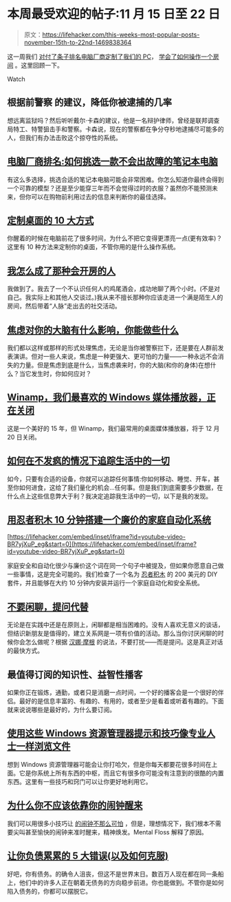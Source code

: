 # 本周最受欢迎的帖子:11 月 15 日至 22 日

> 原文：<https://lifehacker.com/this-weeks-most-popular-posts-november-15th-to-22nd-1469838364>

这一周我们 [对付了条子](https://lifehacker.com/decrease-your-chances-of-being-arrested-with-these-tips-1467462559)[排名电脑厂商](http://lifehacker.com/computer-manufacturers-ranked-how-to-pick-a-laptop-tha-1467145338)[定制了我们的 PC](http://lifehacker.com/top-10-ways-to-customize-your-desktop-1465184659)， [学会了如何操作一个房间](http://lifehacker.com/how-i-became-the-kind-of-person-who-can-work-a-room-1467569726) 。这里回顾一下。

Watch

## 根据前警察 的建议，降低你被逮捕的几率

想远离监狱吗？然后听听戴尔·卡森的建议，他是一名辩护律师，曾经是联邦调查局特工、特警狙击手和警察。卡森说，现在的警察都在争分夺秒地逮捕尽可能多的人，但我们有办法击败这个掠夺性的系统。

## [电脑厂商排名:如何挑选一款不会出故障的笔记本电脑](http://lifehacker.com/computer-manufacturers-ranked-how-to-pick-a-laptop-tha-1467145338)

有这么多选择，挑选合适的笔记本电脑可能会非常困难。你怎么知道你最终会得到一个可靠的模型？还是至少能穿三年而不会觉得过时的衣服？虽然你不能预测未来，但你可以在购物前利用过去的信息来判断你的最佳选择。

## [定制桌面的 10 大方式](http://lifehacker.com/top-10-ways-to-customize-your-desktop-1465184659)

你醒着的时候在电脑前花了很多时间，为什么不把它变得更漂亮一点(更有效率)？这里有 10 种方法来定制你的桌面，不管你用的是什么操作系统。

## [我怎么成了那种会开房的人](http://lifehacker.com/how-i-became-the-kind-of-person-who-can-work-a-room-1467569726)

我做到了。我去了一个不认识任何人的鸡尾酒会，成功地聊了两个小时。(不是对自己。我实际上和其他人交谈过。)我从来不擅长那种你应该走进一个满是陌生人的房间，然后带着“人脉”走出去的社交活动。

## [焦虑对你的大脑有什么影响，你能做些什么](http://lifehacker.com/what-anxiety-actually-does-to-you-and-what-you-can-do-a-1468128356)

我们都以这样或那样的形式处理焦虑，无论是当你被警察拦下，还是要在人群前发表演讲。但对一些人来说，焦虑是一种更强大、更可怕的力量——一种永远不会消失的力量。但是焦虑到底是什么，当焦虑袭来时，你的大脑(和你的身体)在想什么？当它发生时，你如何应对？

## [Winamp，我们最喜欢的 Windows 媒体播放器，正在关闭](http://lifehacker.com/winamp-our-favorite-media-player-for-windows-is-shutt-1468411866)

这是一个美好的 15 年，但 Winamp，我们最常用的桌面媒体播放器，将于 12 月 20 日关闭。

## [如何在不发疯的情况下追踪生活中的一切](http://lifehacker.com/how-to-track-everything-in-your-life-without-going-craz-1466537828)

如今，只要有合适的设备，你就可以追踪任何事情:你如何移动、睡觉、开车，甚至你如何进食，这给了我们量化的机会...任何事。但是我们到底需要多少数据，在什么点上这些信息弊大于利？我决定追踪我生活中的一切，以下是我的发现。

## [用忍者积木 10 分钟搭建一个廉价的家庭自动化系统](http://lifehacker.com/make-your-own-cheap-home-automation-in-10-minutes-with-1468650432)

 [https://lifehacker.com/embed/inset/iframe?id=youtube-video-BR7yjXuP_eg&start=0](https://lifehacker.com/embed/inset/iframe?id=youtube-video-BR7yjXuP_eg&start=0) 

家庭安全和自动化很少与廉价这个词在同一个句子中被提及，但如果你愿意自己做一些事情，这是完全可能的。我们检查了一个名为 [忍者积木](http://ninjablocks.com/collections/ninja-blocks/products/ninja-blocks-kit) 的 200 美元的 DIY 套件，并且能够在大约 10 分钟内安装并运行一个家庭自动化和安全系统。

## [不要闲聊，提问代替](http://lifehacker.com/dont-make-small-talk-ask-questions-instead-1465544922)

无论是在实践中还是在原则上，闲聊都是相当困难的。没有人喜欢无意义的谈话，但结识新朋友是值得的，建立关系网是一项有价值的活动。那么当你讨厌闲聊的时候你会怎么做呢？根据 [汉娜·摩根](http://careersherpa.net/) 的说法，不要打扰——而是提问。这是真正对话的最快方式。

## 最值得订阅的知识性、益智性播客

如果你正在锻炼，通勤，或者只是消磨一点时间，一个好的播客会是一个很好的伴侣。最好的是信息丰富的、有趣的、有用的，或者至少是看着或听着有趣的。下面就来说说哪些是最好的，为什么要订阅。

## [使用这些 Windows 资源管理器提示和技巧像专业人士一样浏览文件](http://lifehacker.com/navigate-files-like-a-pro-with-these-windows-explorer-t-1466669311)

想到 Windows 资源管理器可能会让你打哈欠，但是你每天都要花很多时间在上面。它是你系统上所有东西的中枢，而且它有很多你可能没有注意到的很酷的内置东西。这里有一些技巧和窍门可以让你更好地利用它。

## [为什么你不应该依靠你的闹钟醒来](http://lifehacker.com/why-you-shouldnt-be-relying-on-your-alarm-clock-to-wak-1468324218)

我们可以用很多小技巧让 [的闹钟不那么可怕](https://lifehacker.com/how-can-i-wake-up-to-something-pleasant-instead-of-horr-1154292955) ，但是，理想情况下，我们根本不需要尖叫甚至愉快的闹钟来准时醒来，精神焕发。Mental Floss 解释了原因。

## [让你负债累累的 5 大错误(以及如何克服)](http://lifehacker.com/5-big-mistakes-keeping-you-in-debt-and-how-to-overcome-1467734451)

好吧，你有债务。的确令人沮丧，但这不是世界末日。数百万人现在都在同一条船上，他们中的许多人正在朝着无债务的方向稳步前进。你也能做到。不管你是如何陷入债务的，你都可以摆脱它。